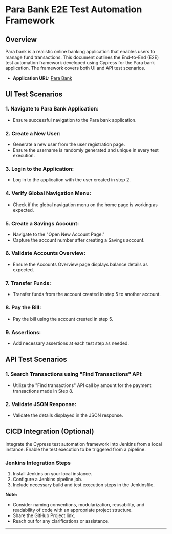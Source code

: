 # Para Bank E2E Test Automation Framework

## Overview

Para bank is a realistic online banking application that enables users to manage fund transactions. This document outlines the End-to-End (E2E) test automation framework developed using Cypress for the Para bank application. The framework covers both UI and API test scenarios.

- **Application URL:** [Para Bank](https://parabank.parasoft.com/)

## UI Test Scenarios

### 1. Navigate to Para Bank Application:
- Ensure successful navigation to the Para bank application.

### 2. Create a New User:
- Generate a new user from the user registration page.
- Ensure the username is randomly generated and unique in every test execution.

### 3. Login to the Application:
- Log in to the application with the user created in step 2.

### 4. Verify Global Navigation Menu:
- Check if the global navigation menu on the home page is working as expected.

### 5. Create a Savings Account:
- Navigate to the "Open New Account Page."
- Capture the account number after creating a Savings account.

### 6. Validate Accounts Overview:
- Ensure the Accounts Overview page displays balance details as expected.

### 7. Transfer Funds:
- Transfer funds from the account created in step 5 to another account.

### 8. Pay the Bill:
- Pay the bill using the account created in step 5.

### 9. Assertions:
- Add necessary assertions at each test step as needed.

## API Test Scenarios

### 1. Search Transactions using "Find Transactions" API:
- Utilize the "Find transactions" API call by amount for the payment transactions made in Step 8.

### 2. Validate JSON Response:
- Validate the details displayed in the JSON response.

## CICD Integration (Optional)

Integrate the Cypress test automation framework into Jenkins from a local instance. Enable the test execution to be triggered from a pipeline.

### Jenkins Integration Steps

1. Install Jenkins on your local instance.
2. Configure a Jenkins pipeline job.
3. Include necessary build and test execution steps in the Jenkinsfile.

**Note:**

- Consider naming conventions, modularization, reusability, and readability of code with an appropriate project structure.
- Share the GitHub Project link.
- Reach out for any clarifications or assistance.

---

